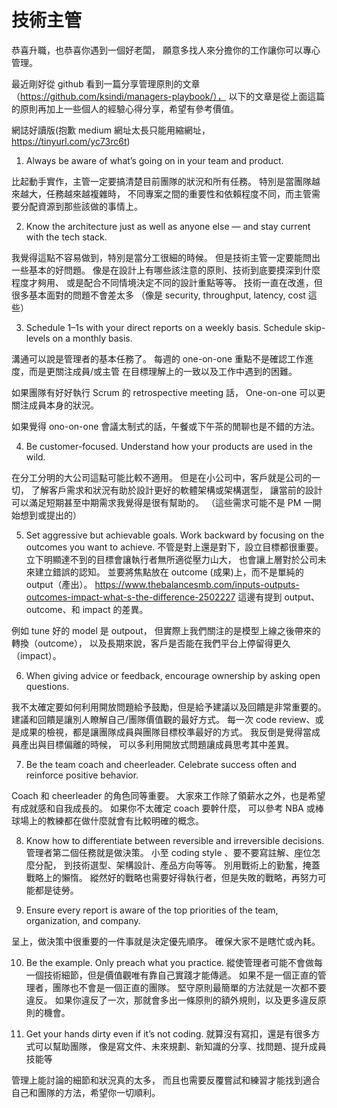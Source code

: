 # 技術主管

恭喜升職，也恭喜你遇到一個好老闆，
願意多找人來分擔你的工作讓你可以專心管理。

最近剛好從 github 看到一篇分享管理原則的文章
（https://github.com/ksindi/managers-playbook/），
以下的文章是從上面這篇的原則再加上一些個人的經驗心得分享，希望有參考價值。

網誌好讀版(抱歉 medium 網址太長只能用縮網址，https://tinyurl.com/yc73rc6t)


1. Always be aware of what’s going on in your team and product.

比起動手實作，主管一定要搞清楚目前團隊的狀況和所有任務。
特別是當團隊越來越大，任務越來越複雜時，
不同專案之間的重要性和依賴程度不同，而主管需要分配資源到那些該做的事情上。


2. Know the architecture just as well as anyone else —
and stay current with the tech stack.

我覺得這點不容易做到，特別是當分工很細的時候。
但是技術主管一定要能問出一些基本的好問題。
像是在設計上有哪些該注意的原則、技術到底要摸深到什麼程度才夠用、
或是配合不同情境決定不同的設計重點等等。
技術一直在改進，但很多基本面對的問題不會差太多
（像是 security, throughput, latency, cost 這些）


3. Schedule 1–1s with your direct reports on a weekly basis.
Schedule skip-levels on a monthly basis.

溝通可以說是管理者的基本任務了。
每週的 one-on-one 重點不是確認工作進度，而是更關注成員/或主管
在目標理解上的一致以及工作中遇到的困難。

如果團隊有好好執行 Scrum 的 retrospective meeting 話，
One-on-one 可以更關注成員本身的狀況。

如果覺得 ono-on-one 會議太制式的話，午餐或下午茶的閒聊也是不錯的方法。


4. Be customer-focused.
Understand how your products are used in the wild.

在分工分明的大公司這點可能比較不適用。
但是在小公司中，客戶就是公司的一切，
了解客戶需求和狀況有助於設計更好的軟體架構或架構選型，
讓當前的設計可以滿足短期甚至中期需求我覺得是很有幫助的。
（這些需求可能不是 PM 一開始想到或提出的）


5. Set aggressive but achievable goals.
Work backward by focusing on the outcomes you want to achieve.
不管是對上還是對下，設立目標都很重要。
立下明顯達不到的目標會讓執行者無所適從壓力山大，
也會讓上層對於公司未來建立錯誤的認知。
並要將焦點放在 outcome (成果)上，而不是單純的 output（產出）。
https://www.thebalancesmb.com/inputs-outputs-outcomes-impact-what-s-the-difference-2502227
這邊有提到 output、outcome、和 impact 的差異。

例如 tune 好的 model 是 outpout，
但實際上我們關注的是模型上線之後帶來的轉換（outcome），
以及長期來說，客戶是否能在我們平台上停留得更久（impact）。


6. When giving advice or feedback,
encourage ownership by asking open questions.

我不太確定要如何利用開放問題給予鼓勵，但是給予建議以及回饋是非常重要的。
建議和回饋是讓別人瞭解自己/團隊價值觀的最好方式。
每一次 code review、或是成果的檢視，都是讓團隊成員與團隊目標校準最好的方式。
我反倒是覺得當成員產出與目標偏離的時候，
可以多利用開放式問題讓成員思考其中差異。


7. Be the team coach and cheerleader.
Celebrate success often and reinforce positive behavior.

Coach 和 cheerleader 的角色同等重要。
大家來工作除了領薪水之外，也是希望有成就感和自我成長的。
如果你不太確定 coach 要幹什麼，
可以參考 NBA 或棒球場上的教練都在做什麼就會有比較明確的概念。


8. Know how to differentiate between reversible and irreversible decisions.
管理者第二個任務就是做決策。
小至 coding style 、要不要寫註解、座位怎麼分配，
到技術選型、架構設計、產品方向等等。
別用戰術上的勤奮，掩蓋戰略上的懶惰。
縱然好的戰略也需要好得執行者，但是失敗的戰略，再努力可能都是徒勞。


9. Ensure every report is aware of the top priorities of the team,
organization, and company.

呈上，做決策中很重要的一件事就是決定優先順序。
確保大家不是瞎忙或內耗。


10. Be the example. Only preach what you practice.
縱使管理者可能不會做每一個技術細節，但是價值觀唯有靠自己實踐才能傳遞。
如果不是一個正直的管理者，團隊也不會是一個正直的團隊。
堅守原則最簡單的方法就是一次都不要違反。
如果你違反了一次，那就會多出一條原則的額外規則，以及更多違反原則的機會。


11. Get your hands dirty even if it’s not coding.
就算沒有寫扣，還是有很多方式可以幫助團隊，
像是寫文件、未來規劃、新知識的分享、找問題、提升成員技能等


管理上能討論的細節和狀況真的太多，
而且也需要反覆嘗試和練習才能找到適合自己和團隊的方法，希望你一切順利。